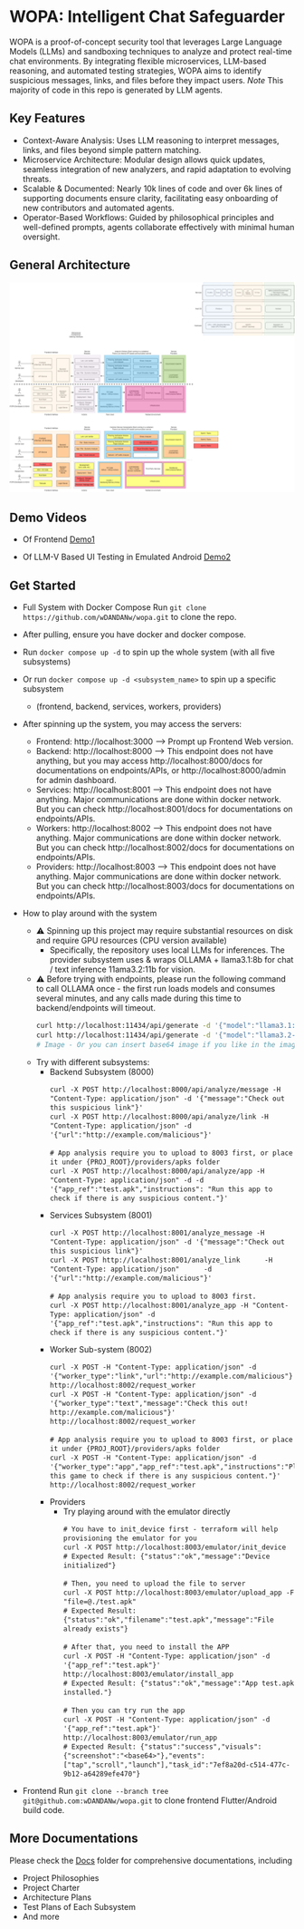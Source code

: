 # WOPA: Intelligent Chat Safeguarder
WOPA is a proof-of-concept security tool that leverages Large Language Models (LLMs) and sandboxing techniques to analyze and protect real-time chat environments. 
By integrating flexible microservices, LLM-based reasoning, and automated testing strategies, WOPA aims to identify suspicious messages, links, and files before they impact users.
*Note* This majority of code in this repo is generated by LLM agents.

## Key Features
- Context-Aware Analysis: Uses LLM reasoning to interpret messages, links, and files beyond simple pattern matching.
- Microservice Architecture: Modular design allows quick updates, seamless integration of new analyzers, and rapid adaptation to evolving threats.
- Scalable & Documented: Nearly 10k lines of code and over 6k lines of supporting documents ensure clarity, facilitating easy onboarding of new contributors and automated agents.
- Operator-Based Workflows: Guided by philosophical principles and well-defined prompts, agents collaborate effectively with minimal human oversight.

## General Architecture
![Architecture](./docs/General_Concepts_and_Designs/Architecture.png)

## Demo Videos
- Of Frontend
[Demo1](./docs/finalized.mp4)

- Of LLM-V Based UI Testing in Emulated Android
[Demo2](./docs/wopa-demo-narrated.mp4)

## Get Started
- Full System with Docker Compose
Run ``git clone https://github.com/wDANDANw/wopa.git`` to clone the repo.

- After pulling, ensure you have docker and docker compose.
- Run ``docker compose up -d`` to spin up the whole system (with all five subsystems)
- Or run ``docker compose up -d <subsystem_name>`` to spin up a specific subsystem
  - (frontend, backend, services, workers, providers)
- After spinning up the system, you may access the servers:
  - Frontend: http://localhost:3000 --> Prompt up Frontend Web version.
  - Backend: http://localhost:8000 --> This endpoint does not have anything, but you may access http://localhost:8000/docs for documentations on endpoints/APIs, or http://localhost:8000/admin for admin dashboard. 
  - Services: http://localhost:8001 --> This endpoint does not have anything. Major communications are done within docker network. But you can check http://localhost:8001/docs for documentations on endpoints/APIs.
  - Workers: http://localhost:8002 --> This endpoint does not have anything. Major communications are done within docker network. But you can check http://localhost:8002/docs for documentations on endpoints/APIs.
  - Providers: http://localhost:8003 --> This endpoint does not have anything. Major communications are done within docker network. But you can check http://localhost:8003/docs for documentations on endpoints/APIs.

- How to play around with the system
  - ⚠️ Spinning up this project may require substantial resources on disk and require GPU resources (CPU version available)
    - Specifically, the repository uses local LLMs for inferences. The provider subsystem uses & wraps OLLAMA + llama3.1:8b for chat / text inference 11ama3.2:11b for vision.
  - ⚠️ Before trying with endpoints, please run the following command to call OLLAMA once - the first run loads models and consumes several minutes, and any calls made during this time to backend/endpoints will timeout.
      ``` bash
      curl http://localhost:11434/api/generate -d '{"model":"llama3.1:8b","prompt":"Hello"}'
      curl http://localhost:11434/api/generate -d '{"model":"llama3.2-vision:11b","prompt":"What is in this image?","images":[""]}'
      # Image - Or you can insert base64 image if you like in the images field
      ```
  - Try with different subsystems:
    - Backend Subsystem (8000)
      ```
      curl -X POST http://localhost:8000/api/analyze/message -H "Content-Type: application/json" -d '{"message":"Check out this suspicious link"}'
      curl -X POST http://localhost:8000/api/analyze/link -H "Content-Type: application/json" -d '{"url":"http://example.com/malicious"}'

      # App analysis require you to upload to 8003 first, or place it under {PROJ_ROOT}/providers/apks folder
      curl -X POST http://localhost:8000/api/analyze/app -H "Content-Type: application/json" -d -d '{"app_ref":"test.apk","instructions": "Run this app to check if there is any suspicious content."}'
      
      ```  
    - Services Subsystem (8001)
      ```
      curl -X POST http://localhost:8001/analyze_message -H "Content-Type: application/json" -d '{"message":"Check out this suspicious link"}'
      curl -X POST http://localhost:8001/analyze_link      -H "Content-Type: application/json"      -d '{"url":"http://example.com/malicious"}'

      # App analysis require you to upload to 8003 first.
      curl -X POST http://localhost:8001/analyze_app -H "Content-Type: application/json" -d '{"app_ref":"test.apk","instructions": "Run this app to check if there is any suspicious content."}'
      ```
    - Worker Sub-system (8002)
      ```
      curl -X POST -H "Content-Type: application/json" -d '{"worker_type":"link","url":"http://example.com/malicious"}' http://localhost:8002/request_worker
      curl -X POST -H "Content-Type: application/json" -d '{"worker_type":"text","message":"Check this out! http://example.com/malicious"}' http://localhost:8002/request_worker

      # App analysis require you to upload to 8003 first, or place it under {PROJ_ROOT}/providers/apks folder
      curl -X POST -H "Content-Type: application/json" -d '{"worker_type":"app","app_ref":"test.apk","instructions":"Play this game to check if there is any suspicious content."}' http://localhost:8002/request_worker
      ```
    - Providers
      - Try playing around with the emulator directly 
        ```
        # You have to init_device first - terraform will help provisioning the emulator for you
        curl -X POST http://localhost:8003/emulator/init_device
        # Expected Result: {"status":"ok","message":"Device initialized"}
        
        # Then, you need to upload the file to server
        curl -X POST http://localhost:8003/emulator/upload_app -F "file=@./test.apk"
        # Expected Result: {"status":"ok","filename":"test.apk","message":"File already exists"}
        
        # After that, you need to install the APP
        curl -X POST -H "Content-Type: application/json" -d '{"app_ref":"test.apk"}' http://localhost:8003/emulator/install_app
        # Expected Result: {"status":"ok","message":"App test.apk installed."}
        
        # Then you can try run the app
        curl -X POST -H "Content-Type: application/json" -d '{"app_ref":"test.apk"}' http://localhost:8003/emulator/run_app
        # Expected Result: {"status":"success","visuals":{"screenshot":"<base64>"},"events":["tap","scroll","launch"],"task_id":"7ef8a20d-c514-477c-9b12-a64289efe470"}
        ```
- Frontend
Run ``git clone --branch tree git@github.com:wDANDANw/wopa.git`` to clone frontend Flutter/Android build code.

## More Documentations
Please check the [Docs](./docs/General_Concepts_and_Designs) folder for comprehensive documentations, including 
- Project Philosophies
- Project Charter
- Architecture Plans
- Test Plans of Each Subsystem
- And more
